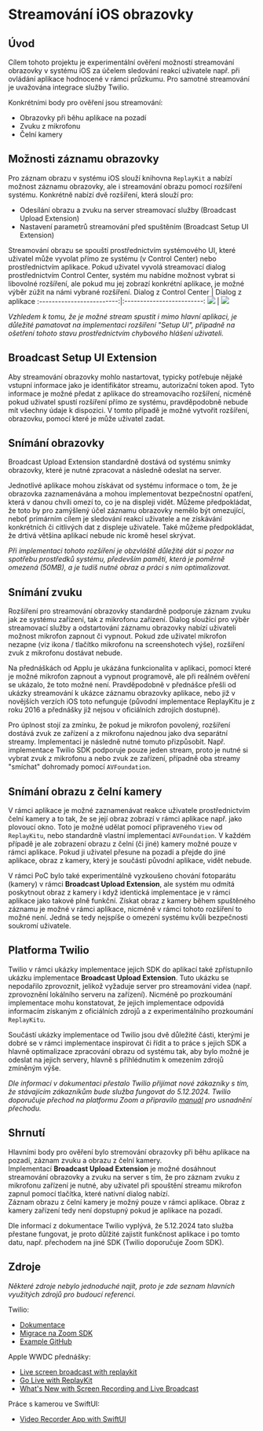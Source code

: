 # Streamování iOS obrazovky

## Úvod
Cílem tohoto projektu je experimentální ověření možností streamování obrazovky v systému iOS za účelem sledování reakcí uživatele např. při ovládání aplikace hodnocené v rámci průzkumu. Pro samotné streamování je uvažována integrace služby Twilio. 

Konkrétními body pro ověření jsou streamování:
* Obrazovky při běhu aplikace na pozadí
* Zvuku z mikrofonu
* Čelní kamery

## Možnosti záznamu obrazovky
Pro záznam obrazu v systému iOS slouží knihovna `ReplayKit` a nabízí možnost záznamu obrazovky, ale i streamování obrazu pomocí rozšíření systému. Konkrétně nabízí dvě rozšíření, která slouží pro:
* Odesílání obrazu a zvuku na server streamovací služby (Broadcast Upload Extension)
* Nastavení parametrů streamování před spuštěním (Broadcast Setup UI Extension)

Streamování obrazu se spouští prostřednictvím systémového UI, které uživatel může vyvolat přímo ze systému (v Control Center) nebo prostřednictvím aplikace. Pokud uživatel vyvolá streamovací dialog prostřednictvím Control Center, systém mu nabídne možnost vybrat si libovolné rozšíření, ale pokud mu jej zobrazí konkrétní aplikace, je možné výběr zúžit na námi vybrané rozšíření.
Dialog z Control Center |  Dialog z aplikace
:-------------------------:|:-------------------------:
<img src="./readme_files/IMG_1344.PNG">  |  <img src="./readme_files/IMG_1345.PNG">

_Vzhledem k tomu, že je možné stream spustit i mimo hlavní aplikaci, je důležité pamatovat na implementaci rozšíření "Setup UI", případně na ošetření tohoto stavu prostřednictvím chybového hlášení uživateli._

## Broadcast Setup UI Extension

Aby streamování obrazovky mohlo nastartovat, typicky potřebuje nějaké vstupní informace jako je identifikátor streamu, autorizační token apod. Tyto informace je možné předat z aplikace do streamovacího rozšíření, nicméně pokud uživatel spustí rozšíření přímo ze systému, pravděpodobně nebude mít všechny údaje k dispozici. V tomto případě je možné vytvořit rozšíření, obrazovku, pomocí které je může uživatel zadat.  

## Snímání obrazovky

Broadcast Upload Extension standardně dostává od systému snímky obrazovky, které je nutné zpracovat a následně odeslat na server.  

Jednotlivé aplikace mohou získávat od systému informace o tom, že je obrazovka zaznamenávána a mohou implementovat bezpečnostní opatření, která v danou chvíli omezí to, co je na displeji vidět. Můžeme předpokládat, že toto by pro zamýšlený účel záznamu obrazovky nemělo být omezující, neboť primárním cílem je sledování reakcí uživatele a ne získávání konkrétních či citlivých dat z displeje uživatele. Také můžeme předpokládat, že drtivá většina aplikací nebude nic kromě hesel skrývat.

_Při implementaci tohoto rozšíření je obzvláště důležité dát si pozor na spotřebu prostředků systému, především paměti, která je poměrně omezená (50MB), a je tudíš nutné obraz a práci s ním optimalizovat._

## Snímání zvuku

Rozšíření pro streamování obrazovky standardně podporuje záznam zvuku jak ze systému zařízení, tak z mikrofonu zařízení. Dialog sloužící pro výběr streamovací služby a odstartování záznamu obrazovky nabízí uživateli možnost mikrofon zapnout či vypnout. Pokud zde uživatel mikrofon nezapne (viz ikona / tlačítko mikrofonu na screenshotech výše), rozšíření zvuk z mikrofonu dostávat nebude.  

Na přednáškách od Applu je ukázána funkcionalita v aplikaci, pomocí které je možné mikrofon zapnout a vypnout programově, ale při reálném ověření se ukázalo, že toto možné není. Pravděpodobně v přednášce přešli od ukázky streamování k ukázce záznamu obrazovky aplikace, nebo již v novějších verzích iOS toto nefunguje (původní implementace ReplayKitu je z roku 2016 a přednášky již nejsou v oficiálních zdrojích dostupné).  

Pro úplnost stojí za zmínku, že pokud je mikrofon povolený, rozšíření dostává zvuk ze zařízení a z mikrofonu najednou jako dva separátní streamy. Implementaci je následně nutné tomuto přizpůsobit. Např. implementace Twilio SDK podporuje pouze jeden stream, proto je nutné si vybrat zvuk z mikrofonu a nebo zvuk ze zařízení, případně oba streamy "smíchat" dohromady pomocí `AVFoundation`.

## Snímání obrazu z čelní kamery

V rámci aplikace je možné zaznamenávat reakce uživatele prostřednictvím čelní kamery a to tak, že se její obraz zobrazí v rámci aplikace např. jako plovoucí okno. Toto je možné udělat pomocí připraveného `View` od `ReplayKitu`, nebo standardně vlastní implementací `AVFoundation`. V každém případě je ale zobrazení obrazu z čelní (či jiné) kamery možné pouze v rámci aplikace. Pokud ji uživatel přesune na pozadí a přejde do jiné aplikace, obraz z kamery, který je součástí původní aplikace, vidět nebude. 

V rámci PoC bylo také experimentálně vyzkoušeno chování fotoparátu (kamery) v rámci **Broadcast Upload Extension**, ale systém mu odmítá poskytnout obraz z kamery i když identická implementace je v rámci aplikace jako takové plně funkční. Získat obraz z kamery během spuštěného záznamu je možné v rámci aplikace, nicméně v rámci tohoto rozšíření to možné není. Jedná se tedy nejspíše o omezení systému kvůli bezpečnosti soukromí uživatele.

## Platforma Twilio

Twilio v rámci ukázky implementace jejich SDK do aplikací také zpřístupnilo ukázku implementace **Broadcast Upload Extension**. Tuto ukázku se nepodařilo zprovoznit, jelikož vyžaduje server pro streamování videa (např. zprovoznění lokálního serveru na zařízení). Nicméně po prozkoumání implementace mohu konstatovat, že jejich implementace odpovídá informacím získaným z oficiálních zdrojů a z experimentálního prozkoumání `ReplayKitu`.  

Součástí ukázky implementace od Twilio jsou dvě důležité části, kterými je dobré se v rámci implementace inspirovat či řídit a to práce s jejich SDK a hlavně optimalizace zpracování obrazu od systému tak, aby bylo možné je odeslat na jejich servery, hlavně s přihlédnutím k omezením zdrojů zmíněným výše.

_Dle informací v dokumentaci přestalo Twilio přijímat nové zákazníky s tím, že stávajícím zákazníkům bude služba fungovat do 5.12.2024. Twilio doporučuje přechod na platformu Zoom a připravilo [manuál](https://developers.zoom.us/docs/video-sdk/twilio/) pro usnadnění přechodu._

## Shrnutí

Hlavními body pro ověření bylo stremování obrazovky při běhu aplikace na pozadí, záznam zvuku a obrazu z čelní kamery.  
Implementací **Broadcast Upload Extension** je možné dosáhnout streamování obrazovky a zvuku na server s tím, že pro záznam zvuku z mikrofonu zařízení je nutné, aby uživatel při spouštění streamu mikrofon zapnul pomocí tlačítka, které nativní dialog nabízí.  
Záznam obrazu z čelní kamery je možný pouze v rámci aplikace. Obraz z kamery zařízení tedy není dopstupný pokud je aplikace na pozadí.

Dle informací z dokumentace Twilio vyplývá, že 5.12.2024 tato služba přestane fungovat, je proto důlžité zajistit funkčnost aplikace i po tomto datu, např. přechodem na jiné SDK (Twilio doporučuje Zoom SDK).

## Zdroje

_Některé zdroje nebylo jednoduché najít, proto je zde seznam hlavních využitých zdrojů pro budoucí referenci._

Twilio:
* [Dokumentace](https://www.twilio.com/docs/video/ios)
* [Migrace na Zoom SDK](https://developers.zoom.us/docs/video-sdk/twilio/)
* [Example GitHub](https://github.com/twilio/video-quickstart-ios)

Apple WWDC přednášky:
* [Live screen broadcast with replaykit](https://www.youtube.com/watch?v=i-Sa5kgiRyQ)
* [Go Live with ReplayKit](https://wwdctogether.com/wwdc2016/601)
* [What's New with Screen Recording and Live Broadcast](https://www.youtube.com/watch?v=jCpLO3OfF8E)

Práce s kamerou ve SwiftUI:
* [Video Recorder App with SwiftUI](https://enebin.medium.com/step-by-step-visual-guide-to-developing-a-video-recorder-app-with-swiftui-864f842d28a0)